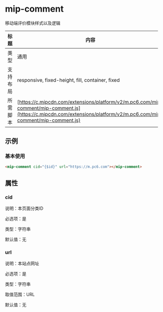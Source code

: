 # mip-comment

移动端评价模块样式以及逻辑

标题|内容
----|----
类型|通用
支持布局|responsive, fixed-height, fill, container, fixed
所需脚本| [https://c.mipcdn.com/extensions/platform/v2/m.pc6.com/mip-comment/mip-comment.js](https://c.mipcdn.com/extensions/platform/v2/m.pc6.com/mip-comment/mip-comment.js)

## 示例

### 基本使用

```html
<mip-comment cid="{$id}" url="https://m.pc6.com"></mip-comment>
```

## 属性

### cid

说明：本页面分类ID

必选项：是

类型：字符串

默认值：无

### url

说明：本站点网址

必选项：是

类型：字符串

取值范围：URL

默认值：无